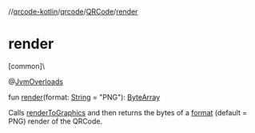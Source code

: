 //[qrcode-kotlin](../../../index.md)/[qrcode](../index.md)/[QRCode](index.md)/[render](render.md)

# render

[common]\

@[JvmOverloads](https://kotlinlang.org/api/latest/jvm/stdlib/kotlin.jvm/-jvm-overloads/index.html)

fun [render](render.md)(format: [String](https://kotlinlang.org/api/latest/jvm/stdlib/kotlin/-string/index.html) = &quot;PNG&quot;): [ByteArray](https://kotlinlang.org/api/latest/jvm/stdlib/kotlin/-byte-array/index.html)

Calls [renderToGraphics](render-to-graphics.md) and then returns the bytes of a [format](render.md) (default = PNG) render of the QRCode.
